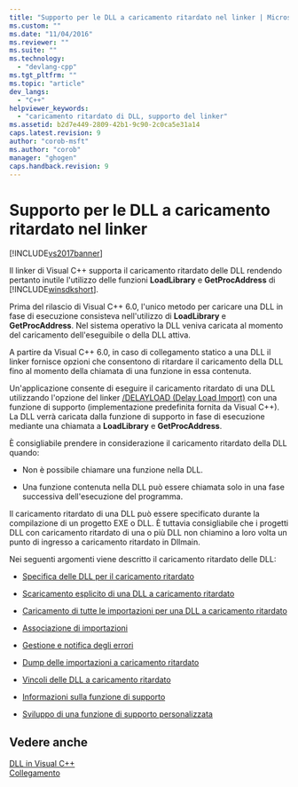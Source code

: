 ```yaml
---
title: "Supporto per le DLL a caricamento ritardato nel linker | Microsoft Docs"
ms.custom: ""
ms.date: "11/04/2016"
ms.reviewer: ""
ms.suite: ""
ms.technology: 
  - "devlang-cpp"
ms.tgt_pltfrm: ""
ms.topic: "article"
dev_langs: 
  - "C++"
helpviewer_keywords: 
  - "caricamento ritardato di DLL, supporto del linker"
ms.assetid: b2d7e449-2809-42b1-9c90-2c0ca5e31a14
caps.latest.revision: 9
author: "corob-msft"
ms.author: "corob"
manager: "ghogen"
caps.handback.revision: 9
---
```

# Supporto per le DLL a caricamento ritardato nel linker
[!INCLUDE[vs2017banner](../../assembler/inline/includes/vs2017banner.md)]

Il linker di Visual C\+\+ supporta il caricamento ritardato delle DLL  rendendo pertanto inutile l'utilizzo delle funzioni **LoadLibrary** e **GetProcAddress** di [!INCLUDE[winsdkshort](../../atl/reference/includes/winsdkshort_md.md)].  
  
 Prima del rilascio di Visual C\+\+ 6.0, l'unico metodo per caricare una DLL in fase di esecuzione consisteva nell'utilizzo di **LoadLibrary** e **GetProcAddress**. Nel sistema operativo la DLL veniva caricata al momento del caricamento dell'eseguibile o della DLL attiva.  
  
 A partire da Visual C\+\+ 6.0, in caso di collegamento statico a una DLL il linker fornisce opzioni che consentono di ritardare il caricamento della DLL fino al momento della chiamata di una funzione in essa contenuta.  
  
 Un'applicazione consente di eseguire il caricamento ritardato di una DLL utilizzando l'opzione del linker [\/DELAYLOAD \(Delay Load Import\)](../../build/reference/delayload-delay-load-import.md) con una funzione di supporto \(implementazione predefinita fornita da Visual C\+\+\).  La DLL verrà caricata dalla funzione di supporto in fase di esecuzione mediante una chiamata a **LoadLibrary** e **GetProcAddress**.  
  
 È consigliabile prendere in considerazione il caricamento ritardato della DLL quando:  
  
-   Non è possibile chiamare una funzione nella DLL.  
  
-   Una funzione contenuta nella DLL può essere chiamata solo in una fase successiva dell'esecuzione del programma.  
  
 Il caricamento ritardato di una DLL può essere specificato durante la compilazione di un progetto EXE o DLL.  È tuttavia consigliabile che i progetti DLL con caricamento ritardato di una o più DLL non chiamino a loro volta un punto di ingresso a caricamento ritardato in Dllmain.  
  
 Nei seguenti argomenti viene descritto il caricamento ritardato delle DLL:  
  
-   [Specifica delle DLL per il caricamento ritardato](../../build/reference/specifying-dlls-to-delay-load.md)  
  
-   [Scaricamento esplicito di una DLL a caricamento ritardato](../../build/reference/explicitly-unloading-a-delay-loaded-dll.md)  
  
-   [Caricamento di tutte le importazioni per una DLL a caricamento ritardato](../../build/reference/loading-all-imports-for-a-delay-loaded-dll.md)  
  
-   [Associazione di importazioni](../../build/reference/binding-imports.md)  
  
-   [Gestione e notifica degli errori](../../build/reference/error-handling-and-notification.md)  
  
-   [Dump delle importazioni a caricamento ritardato](../../build/reference/dumping-delay-loaded-imports.md)  
  
-   [Vincoli delle DLL a caricamento ritardato](../../build/reference/constraints-of-delay-loading-dlls.md)  
  
-   [Informazioni sulla funzione di supporto](http://msdn.microsoft.com/it-it/6279c12c-d908-4967-b0b3-cabfc3e91d3d)  
  
-   [Sviluppo di una funzione di supporto personalizzata](../../build/reference/developing-your-own-helper-function.md)  
  
## Vedere anche  
 [DLL in Visual C\+\+](../../build/dlls-in-visual-cpp.md)   
 [Collegamento](../../build/reference/linking.md)